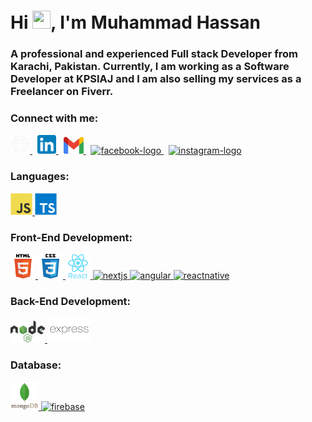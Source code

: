 <h1>Hi <img src="https://github.com/TheDudeThatCode/TheDudeThatCode/blob/master/Assets/Hi.gif" width="29px" height= "29">, I'm Muhammad Hassan</h1>
<h3>A professional and experienced <strong>Full stack Developer</strong> from Karachi, Pakistan. Currently, I am working as a
Software Developer at KPSIAJ and I am also selling my services as a Freelancer on Fiverr.</h3>

<h3 align="left">Connect with me:</h3>

<a href="https://mohdhassan-resume.web.app/" target="_blank">
    <img src="images/globe-icon.png" alt="globe-icon" width="31" height="31" />
</a>
&nbsp; 
<a href="https://linkedin.com/in/mohdhassandev" target="_blank">
    <img src="images/linkedin-logo.png" alt="LinkedIn-logo" height="30" width="30" />
</a>
&nbsp; 
<a href="mailto:mohdhassandev@gmail.com" target="_blank">
    <img src="images/gmail-logo.png" height="27" width="32" />
</a>
&nbsp; 
<a href="https://fb.com/muhammadhassan786110" target="_blank">
    <img src="https://raw.githubusercontent.com/rahuldkjain/github-profile-readme-generator/master/src/images/icons/Social/facebook.svg" alt="facebook-logo" height="30" width="30" />
</a>
&nbsp;
<a href="https://instagram.com/muhammmadhasssan" target="_blank">
    <img src="https://raw.githubusercontent.com/rahuldkjain/github-profile-readme-generator/master/src/images/icons/Social/instagram.svg" alt="instagram-logo" height="31" width="31" />
</a>

<h3 align="left">Languages:</h3>

<a href="https://developer.mozilla.org/en-US/docs/Web/JavaScript" target="_blank" rel="noreferrer">
    <img src="https://raw.githubusercontent.com/devicons/devicon/master/icons/javascript/javascript-original.svg" alt="javascript" width="35" height="35" />
</a>
<a href="https://www.typescriptlang.org/" target="_blank" rel="noreferrer">
    <img src="https://raw.githubusercontent.com/devicons/devicon/master/icons/typescript/typescript-original.svg" alt="typescript" width="35" height="35" />
</a>

<h3 align="left">Front-End Development:</h3>

<a href="https://www.w3.org/html/" target="_blank" rel="noreferrer">
    <img src="https://raw.githubusercontent.com/devicons/devicon/master/icons/html5/html5-original-wordmark.svg" alt="html5" width="40" height="40"/>
</a>
<a href="https://www.w3schools.com/css/" target="_blank" rel="noreferrer">
    <img src="https://raw.githubusercontent.com/devicons/devicon/master/icons/css3/css3-original-wordmark.svg" alt="css3" width="40" height="40"/>
</a>
<a href="https://reactjs.org/" target="_blank" rel="noreferrer">
    <img src="https://raw.githubusercontent.com/devicons/devicon/master/icons/react/react-original-wordmark.svg" alt="react" width="40" height="40"/>
</a>
<a href="https://nextjs.org/" target="_blank" rel="noreferrer">
    <img src="https://cdn.worldvectorlogo.com/logos/nextjs-2.svg" alt="nextjs" width="50" height="41"/>
</a>
<a href="https://angular.io" target="_blank" rel="noreferrer">
    <img src="https://angular.io/assets/images/logos/angular/angular.svg" alt="angular" width="40" height="40"/>
</a>
<a href="https://reactnative.dev/" target="_blank" rel="noreferrer">
    <img src="https://reactnative.dev/img/header_logo.svg" alt="reactnative" width="40" height="40"/>
</a>

<h3 align="left">Back-End Development:</h3>

<a href="https://nodejs.org" target="_blank" rel="noreferrer">
    <img src="images/nodejs-logo.png" alt="nodejs" width="55  " height="35"/>
</a>
<a href="https://expressjs.com" target="_blank" rel="noreferrer">
    <img src="images/express-logo.png" alt="express" width="70" height="40"/>
</a>

<h3 align="left">Database:</h3>

<a href="https://www.mongodb.com/" target="_blank" rel="noreferrer">
    <img src="https://raw.githubusercontent.com/devicons/devicon/master/icons/mongodb/mongodb-original-wordmark.svg" alt="mongodb" width="45" height="45"/>
</a>
<a href="https://firebase.google.com/" target="_blank" rel="noreferrer">
    <img src="https://www.vectorlogo.zone/logos/firebase/firebase-icon.svg" alt="firebase" width="30" height="50" />
</a>
